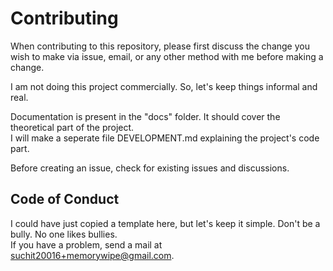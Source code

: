 # Contributing

When contributing to this repository, please first discuss the change you wish to make via issue,
email, or any other method with me before making a change.

I am not doing this project commercially. So, let's keep things informal and real.

Documentation is present in the "docs" folder. It should cover the theoretical part of the project.  
I will make a seperate file DEVELOPMENT.md explaining the project's code part.

Before creating an issue, check for existing issues and discussions.

## Code of Conduct

I could have just copied a template here, but let's keep it simple. Don't be a bully. No one likes bullies.  
If you have a problem, send a mail at <a href="mailto:suchit20016+memorywipe@gmail.com" target="_blank" rel="noopener noreferrer nofollow">suchit20016+memorywipe@gmail.com</a>.
